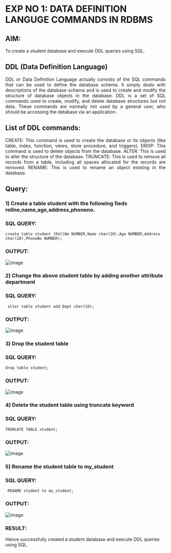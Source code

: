 # EXP NO 1: DATA DEFINITION LANGUGE COMMANDS IN RDBMS

## AIM:
To create a student database and execute DDL queries using SQL.


## DDL (Data Definition Language)
<div align="justify">
DDL or Data Definition Language actually consists of the SQL commands that can be used to define the database schema. It simply deals with descriptions of the database schema and is used to create and modify the structure of database objects in the database. DDL is a set of SQL commands used to create, modify, and delete database structures but not data. These commands are normally not used by a general user, who should be accessing the database via an application.
</div>
 
## List of DDL commands: 
<div align="justify">
CREATE: This command is used to create the database or its objects (like table, index, function, views, store procedure, and triggers).
DROP: This command is used to delete objects from the database.
ALTER: This is used to alter the structure of the database.
TRUNCATE: This is used to remove all records from a table, including all spaces allocated for the records are removed.
RENAME: This is used to rename an object existing in the database.
</div>

## Query:
### 1) Create a table student with the following fieds rollno,name,age,address,phoneno.

### SQL QUERY: 
```
create table student (RollNo NUMBER,Name char(20),Age NUMBER,Address char(20),PhoneNo NUMBER);
```
### OUTPUT:

![image](https://github.com/MidhunArPrabhu/G2_DBMS/assets/118054670/a0b4d107-6c3c-4825-8d42-f318a8211af0)


### 2) Change the above student table by adding another attribute department

### SQL QUERY: 
```
 alter table student add Dept char(10);
```
### OUTPUT:

![image](https://github.com/MidhunArPrabhu/G2_DBMS/assets/118054670/11da8edb-9e7c-416a-9ae4-7df5ee7a6569)


### 3) Drop the student table
 
### SQL QUERY: 
```
drop table student;
```
### OUTPUT:

![image](https://github.com/MidhunArPrabhu/G2_DBMS/assets/118054670/be663a40-5c4d-40d2-b9cf-9357deb5e96f)

### 4) Delete the student table using truncate keyword

### SQL QUERY: 
```
TRUNCATE TABLE student;
```
### OUTPUT:

![image](https://github.com/MidhunArPrabhu/G2_DBMS/assets/118054670/8f5695b7-3266-4ddf-af37-ff9ed59aa19a)

### 5) Rename the student table to my_student

### SQL QUERY: 
```
 RENAME student to my_student;
```
### OUTPUT:

![image](https://github.com/MidhunArPrabhu/G2_DBMS/assets/118054670/d4ac907e-9831-449e-bbac-7632220b1a32)

### RESULT:

Hence successfully created a student database and execute DDL queries using SQL.


